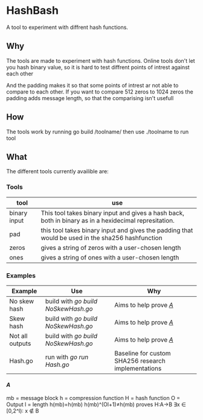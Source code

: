 # HashBash
A tool to experiment with diffrent hash functions.

## Why
The tools are made to experiment with hash functions.
Online tools don't let you hash binary value, so it is hard 
to test diffrent points of intrest against each other

And the padding makes it so that some points of intrest ar not able to compare to each other.
If you want to compare 512 zeros to 1024 zeros the padding adds message length, so that the 
comparising isn't usefull
## How
The tools work by running go build /toolname/ then use ./toolname to run tool

## What
The different tools currently availible are:

### Tools
|tool|use|
|----|-------|
| binary input | This tool takes binary input and gives a hash back, both in binary as in a hexidecimal represitation. |
| pad | this tool takes binary input and gives the padding that would be used in the sha256 hashfunction |
| zeros| gives a string of zeros with a user-chosen length|
| ones | gives a string of ones with a user-chosen length |

### Examples

Example|Use|Why|
|-------|---|-----|
| No skew hash| build with *go build NoSkewHash.go*| Aims to help prove *[A](https://github.com/Melis34/HashBash/blob/main/README.md#a)* |
| Skew hash | build with *go build NoSkewHash.go*|Aims to help prove *[A](https://github.com/Melis34/HashBash/blob/main/README.md#a)*  |
| Not all outputs | build with *go build NoSkewHash.go*|Aims to help prove *[A](https://github.com/Melis34/HashBash/blob/main/README.md#a)*  |
| Hash.go| run with *go run Hash.go* | Baseline for custom SHA256 research implementations|

#### *A*
mb = message block
h = compression function 
H = hash function
O = Output
l = length
h(mb)=h(mb)
h(mb)^(Ol+1)≠h(mb)
proves 
H:A→B 
∃x ∈ [0,2^l)∶ x ∉ B
